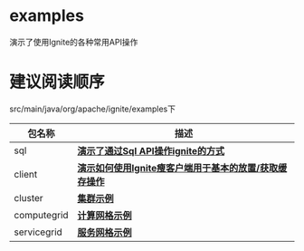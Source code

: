 # examples
演示了使用Ignite的各种常用API操作

# 建议阅读顺序
src/main/java/org/apache/ignite/examples下

| 包名称                   | 描述 |
| ------------------------ | -------- |
| sql                      | [**演示了通过Sql API操作ignite的方式**](src/main/java/org/apache/ignite/examples/sql/)|
| client                   | [**演示如何使用Ignite瘦客户端用于基本的放置/获取缓存操作**](src/main/java/org/apache/ignite/examples/client/) |
| cluster                  | [**集群示例**](src/main/java/org/apache/ignite/examples/cluster/)|
| computegrid              | [**计算网格示例**](src/main/java/org/apache/ignite/examples/computegrid/)|
| servicegrid              | [**服务网格示例**](src/main/java/org/apache/ignite/examples/servicegrid/)|
